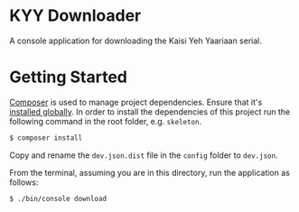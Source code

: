 KYY Downloader
==============

A console application for downloading the Kaisi Yeh Yaariaan serial.

# Getting Started

[Composer](https://getcomposer.org/) is used to manage project dependencies. Ensure that it's [installed globally](https://getcomposer.org/doc/00-intro.md#globally). In order to install the dependencies of this project run the following command in the root folder, e.g. `skeleton`.

``` bash
$ composer install
```

Copy and rename the `dev.json.dist` file in the `config` folder to `dev.json`.

From the terminal, assuming you are in this directory, run the application as follows:

```bash
$ ./bin/console download
```
